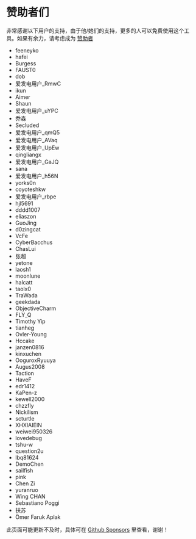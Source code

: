 # 赞助者们

非常感谢以下用户的支持，由于他/她们的支持，更多的人可以免费使用这个工具。如果有余力，请考虑成为 [赞助者](https://immersive-translate.owenyoung.com/donate)

- feeneyko
- hafei
- Burgess
- FAUST0
- dob
- 爱发电用户\_RmwC
- ikun
- Aimer
- Shaun
- 爱发电用户\_uYPC
- 乔森
- Secluded
- 爱发电用户\_qmQ5
- 爱发电用户\_AVaq
- 爱发电用户\_UpEw
- qingliangx
- 爱发电用户\_GaJQ
- sana
- 爱发电用户\_h56N
- yorks0n
- coyoteshkw
- 爱发电用户\_rbpe
- hjl5691
- dddd1007
- eliaszon
- GuoJing
- d0zingcat
- VcFe
- CyberBacchus
- ChasLui
- 张超
- yetone
- laosh1
- moonlune
- halcatt
- taolx0
- TraWada
- geekdada
- ObjectiveCharm
- FLY_Q
- Timothy Yip
- tianheg
- Ovler-Young
- Hccake
- janzen0816
- kinxuchen
- OoguroxRyuuya
- Augus2008
- Taction
- HaveF
- edr1412
- KaPen-z
- kewell2000
- chzzfly
- Nickilism
- scturtle
- XHXIAIEIN
- weiwei950326
- lovedebug
- tshu-w
- question2u
- lbq81624
- DemoChen
- sailfish
- pink
- Chen Zi
- yuranruo
- Wing CHAN
- Sebastiano Poggi
- 扶苏
- Ömer Faruk Aplak

此页面可能更新不及时，具体可在 [Github Sponsors](https://github.com/sponsors/theowenyoung/) 里查看，谢谢！
